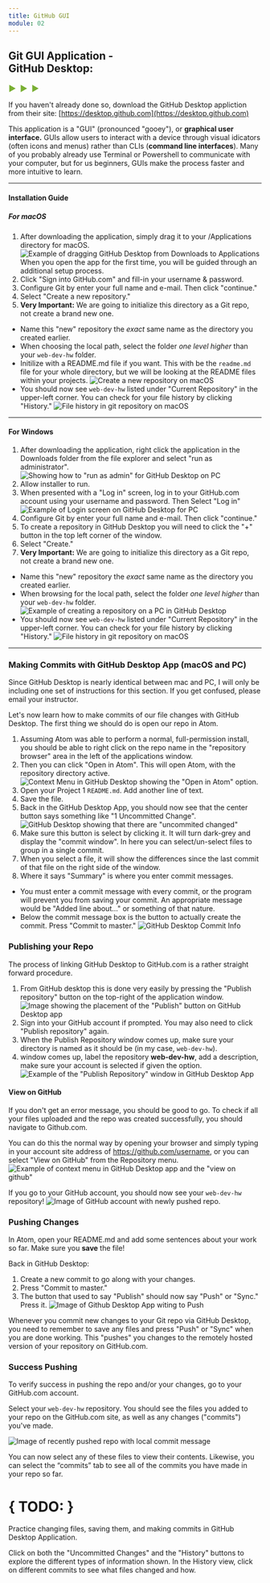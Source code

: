 ```yaml
---
title: GitHub GUI
module: 02
---
```


## Git GUI Application -<br /> GitHub Desktop:
<span style="color: #79AF33; font-size: medium; font-weight: bold">▶ &nbsp;▶  &nbsp;▶</span>

If you haven't already done so, download the GitHub Desktop appliction from their site:
[https://desktop.github.com](https://desktop.github.com)

This application is a "GUI" (pronounced "gooey"), or **graphical user interface.** GUIs allow users to interact with a device through visual idicators (often icons and menus) rather than CLIs (**command line interfaces**). Many of you probably already use Terminal or Powershell to communicate with your computer, but for us beginners, GUIs make the process faster and more intuitive to learn.

---

#### Installation Guide
##### For macOS

1. After downloading the application, simply drag it to your /Applications directory for macOS.
![Example of dragging GitHub Desktop from Downloads to Applications](../imgs/ghDesk2app.png "Example of dragging GitHub Desktop from Downloads to Applications") When you open the app for the first time, you will be guided through an additional setup process.
2. Click "Sign into GitHub.com" and fill-in your username & password.
3. Configure Git by enter your full name and e-mail. Then click "continue."
4. Select "Create a new repository."
5. **Very Important:**  We are going to initialize this directory as a Git repo, not create a brand new one.
  - Name this "new" repository the _exact_ same name as the directory you created earlier.
  - When choosing the local path, select the folder _one level higher_ than your `web-dev-hw` folder.
  - Initilize with a README.md file if you want. This with be the `readme.md` file for your whole directory, but we will be looking at the README files within your projects.
  ![Create a new repository on macOS](../imgs/gh_desktop_create-repo.png)
  - You should now see `web-dev-hw` listed under "Current Repository" in the upper-left corner. You can check for your file history by clicking "History."
  ![File history in git repository on macOS](../imgs/gh_desktop_history.png)

---

#### For Windows

1. After downloading the application, right click the application in the Downloads folder from the file explorer and select "run as administrator".
![Showing how to "run as admin" for GitHub Desktop on PC](../imgs/gh_pc_run.png)
2. Allow installer to run.
3. When presented with a "Log in" screen, log in to your GitHub.com account using your username and password. Then Select "Log in"
![Example of Login screen on GitHub Desktop for PC](../imgs/gh_PC_Login.png)
4. Configure Git by enter your full name and e-mail. Then click "continue."
5. To create a repository in GitHub Desktop you will need to click the "+" button in the top left corner of the window.
6. Select "Create."
6.  **Very Important:**  We are going to initialize this directory as a Git repo, not create a brand new one.
  - Name this "new" repository the _exact_ same name as the directory you created earlier.
  - When browsing for the local path, select the folder _one level higher_ than your `web-dev-hw` folder.
  ![Example of creating a repository on a PC in GitHub Desktop](../imgs/gh_desktop_windows-create.png)
  - You should now see `web-dev-hw` listed under "Current Repository" in the upper-left corner. You can check for your file history by clicking "History."
  ![File history in git repository on macOS](../imgs/gh_desktop_history.png)

---

### Making Commits with GitHub Desktop App (macOS and PC)

Since GitHub Desktop is nearly identical between mac and PC, I will only be including one set of instructions for this section. If you get confused, please email your instructor.

Let's now learn how to make commits of our file changes with GitHub Desktop. The first thing we should do is open our repo in Atom.
1. Assuming Atom was able to perform a normal, full-permission install, you should be able to right click on the repo name in the "repository browser" area in the left of the applications window.
2. Then you can click "Open in Atom".  This will open Atom, with the repository directory active.
![Context Menu in GitHub Desktop showing the "Open in Atom" option.](../imgs/openInAtom.png)
3. Open your Project 1 `README.md`. Add another line of text.
4. Save the file.
5. Back in the GitHub Desktop App, you should now see that the center button says something like "1 Uncommitted Change".
![GitHub Desktop showing that there are "uncommited changed"](../imgs/ghUncomChange.png)
6. Make sure this button is select by clicking it. It will turn dark-grey and display the "commit window". In here you can select/un-select files to group in a single commit.
7. When you select a file, it will show the differences since the last commit of that file on the right side of the window.
8. Where it says "Summary" is where you enter commit messages.
  - You must enter a commit message with every commit, or the program will prevent you from saving your commit. An appropriate message would be "Added line about..." or something of that nature.
  - Below the commit message box is the button to actually create the commit. Press "Commit to master."
  ![GitHub Desktop Commit Info](../imgs/ghCommitInfo.png)


### Publishing your Repo
The process of linking GitHub Desktop to GitHub.com is a rather straight forward procedure.

1. From GitHub desktop this is done very easily by pressing the "Publish repository" button on the top-right of the application window.
![Image showing the placement of the "Publish" button on GitHub Desktop app](../imgs/gh_desktop_publish.png)
2. Sign into your GitHub account if prompted. You may also need to click "Publish repository" again.
3. When the Publish Repository window comes up, make sure your directory is named as it should be (in my case, `web-dev-hw`).
4. window comes up, label the repository **web-dev-hw**, add a description, make sure your account is selected if given the option.
![Example of the "Publish Repository" window in GitHub Desktop App](../imgs/gh_desktop_publish-2.png)


#### View on GitHub
If you don't get an error message, you should be good to go. To check if all your files uploaded and the repo was created successfully, you should navigate to Github.com.

You can do this the normal way by opening your browser and simply typing in your account site address of https://github.com/username, or you can select "View on GitHub" from the Repository menu.
![Example of context menu in GitHub Desktop app and the "view on github"](../imgs/gh_desktop_publish-3.png)

If you go to your GitHub account, you should now see your `web-dev-hw` repository!
![Image of GitHub account with newly pushed repo.](../imgs/gh_account_new_repo.png)


### Pushing Changes
In Atom, open your README.md and add some sentences about your work so far. Make sure you **save** the file!

Back in GitHub Desktop:
1. Create a new commit to go along with your changes.
2. Press "Commit to master."
3. The button that used to say "Publish" should now say "Push" or "Sync." Press it.
![Image of Github Desktop App witing to Push](../imgs/gh_desktop_push.jpg)

Whenever you commit new changes to your Git repo via GitHub Desktop, you need to remember to save any files and press "Push" or "Sync" when you are done working. This "pushes" you changes to the remotely hosted version of your repository on GitHub.com.


### Success Pushing
To verify success in pushing the repo and/or your changes, go to your GitHub.com account.

Select your `web-dev-hw` repository. You should see the files you added to your repo on the GitHub.com site, as well as any changes ("commits") you've made.

![Image of recently pushed repo with local commit message](../imgs/gh_account_new_repo_pushed.png)

You can now select any of these files to view their contents. Likewise, you can select the “commits” tab to see all of the commits you have made in your repo so far.


# { TODO: }
Practice changing files, saving them, and making commits in GitHub Desktop Application.

Click on both the "Uncommitted Changes" and the "History" buttons to explore the different types of information shown. In the History view, click on different commits to see what files changed and how.
